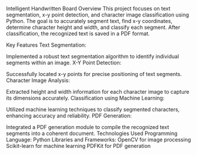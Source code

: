Intelligent Handwritten Board
Overview
This project focuses on text segmentation, x-y point detection, and character image classification using Python. The goal is to accurately segment text, find x-y coordinates, determine character height and width, and classify each segment. After classification, the recognized text is saved in a PDF format.

Key Features
Text Segmentation:

Implemented a robust text segmentation algorithm to identify individual segments within an image.
X-Y Point Detection:

Successfully located x-y points for precise positioning of text segments.
Character Image Analysis:

Extracted height and width information for each character image to capture its dimensions accurately.
Classification using Machine Learning:

Utilized machine learning techniques to classify segmented characters, enhancing accuracy and reliability.
PDF Generation:

Integrated a PDF generation module to compile the recognized text segments into a coherent document.
Technologies Used
Programming Language: Python
Libraries and Frameworks:
OpenCV for image processing
Scikit-learn for machine learning
PDFKit for PDF generation
